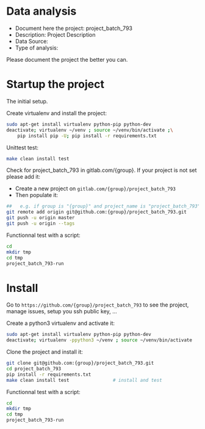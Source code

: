 # Data analysis
- Document here the project: project_batch_793
- Description: Project Description
- Data Source:
- Type of analysis:

Please document the project the better you can.

# Startup the project

The initial setup.

Create virtualenv and install the project:
```bash
sudo apt-get install virtualenv python-pip python-dev
deactivate; virtualenv ~/venv ; source ~/venv/bin/activate ;\
    pip install pip -U; pip install -r requirements.txt
```

Unittest test:
```bash
make clean install test
```

Check for project_batch_793 in gitlab.com/{group}.
If your project is not set please add it:

- Create a new project on `gitlab.com/{group}/project_batch_793`
- Then populate it:

```bash
##   e.g. if group is "{group}" and project_name is "project_batch_793"
git remote add origin git@github.com:{group}/project_batch_793.git
git push -u origin master
git push -u origin --tags
```

Functionnal test with a script:

```bash
cd
mkdir tmp
cd tmp
project_batch_793-run
```

# Install

Go to `https://github.com/{group}/project_batch_793` to see the project, manage issues,
setup you ssh public key, ...

Create a python3 virtualenv and activate it:

```bash
sudo apt-get install virtualenv python-pip python-dev
deactivate; virtualenv -ppython3 ~/venv ; source ~/venv/bin/activate
```

Clone the project and install it:

```bash
git clone git@github.com:{group}/project_batch_793.git
cd project_batch_793
pip install -r requirements.txt
make clean install test                # install and test
```
Functionnal test with a script:

```bash
cd
mkdir tmp
cd tmp
project_batch_793-run
```
